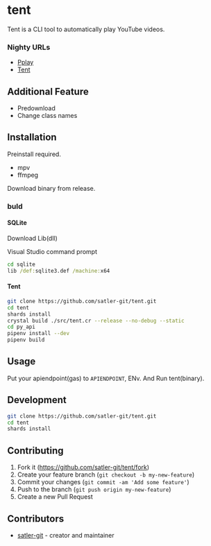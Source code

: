 # tent

Tent is a CLI tool to automatically play YouTube videos.

### Nighty URLs

- [Pplay](https://nightly.link/satler-git/tent/workflows/buildpy.yaml/v2-predl-cache/Pplay.zip)
- [Tent](https://nightly.link/satler-git/tent/workflows/buildcr.yaml/v2-predl-cache/Tent.zip)

## Additional Feature

- Predownload
- Change class names

## Installation

Preinstall required.

- mpv
- ffmpeg

Download binary from release.

### buld

#### SQLite

Download Lib(dll)

Visual Studio command prompt
```cmd
cd sqlite
lib /def:sqlite3.def /machine:x64
```

#### Tent

```bash
git clone https://github.com/satler-git/tent.git
cd tent
shards install
crystal build ./src/tent.cr --release --no-debug --static
cd py_api
pipenv install --dev
pipenv build
```

## Usage

Put your apiendpoint(gas) to `APIENDPOINT`, ENv.
And Run tent(binary).

## Development

```bash
git clone https://github.com/satler-git/tent.git
cd tent
shards install
```

## Contributing

1. Fork it (<https://github.com/satler-git/tent/fork>)
2. Create your feature branch (`git checkout -b my-new-feature`)
3. Commit your changes (`git commit -am 'Add some feature'`)
4. Push to the branch (`git push origin my-new-feature`)
5. Create a new Pull Request

## Contributors

- [satler-git](https://github.com/satler-git) - creator and maintainer
